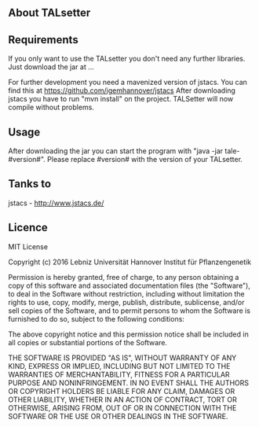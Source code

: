 ## About TALsetter

## Requirements
If you only want to use the TALsetter you don't need any further libraries. 
Just download the jar at ...

For further development you need a mavenized version of jstacs. 
You can find this at https://github.com/igemhannover/jstacs
After downloading jstacs you have to run "mvn install" on the project.
TALSetter will now compile without problems.


## Usage
After downloading the jar you can start the program with "java -jar tale-#version#". 
Please replace #version# with the version of your TALsetter.


## Tanks to
jstacs - http://www.jstacs.de/

## Licence
MIT License

Copyright (c) 2016 Lebniz Universität Hannover Institut für Pflanzengenetik

Permission is hereby granted, free of charge, to any person obtaining a copy
of this software and associated documentation files (the "Software"), to deal
in the Software without restriction, including without limitation the rights
to use, copy, modify, merge, publish, distribute, sublicense, and/or sell
copies of the Software, and to permit persons to whom the Software is
furnished to do so, subject to the following conditions:

The above copyright notice and this permission notice shall be included in all
copies or substantial portions of the Software.

THE SOFTWARE IS PROVIDED "AS IS", WITHOUT WARRANTY OF ANY KIND, EXPRESS OR
IMPLIED, INCLUDING BUT NOT LIMITED TO THE WARRANTIES OF MERCHANTABILITY,
FITNESS FOR A PARTICULAR PURPOSE AND NONINFRINGEMENT. IN NO EVENT SHALL THE
AUTHORS OR COPYRIGHT HOLDERS BE LIABLE FOR ANY CLAIM, DAMAGES OR OTHER
LIABILITY, WHETHER IN AN ACTION OF CONTRACT, TORT OR OTHERWISE, ARISING FROM,
OUT OF OR IN CONNECTION WITH THE SOFTWARE OR THE USE OR OTHER DEALINGS IN THE
SOFTWARE.